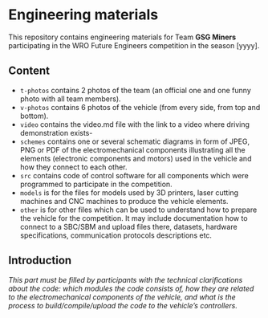 Engineering materials
====

This repository contains engineering materials for Team **GSG Miners** participating in the WRO Future Engineers competition in the season [yyyy].

## Content

* `t-photos` contains 2 photos of the team (an official one and one funny photo with all team members).
* `v-photos` contains 6 photos of the vehicle (from every side, from top and bottom).
* `video` contains the video.md file with the link to a video where driving demonstration exists-
* `schemes` contains one or several schematic diagrams in form of JPEG, PNG or PDF of the electromechanical components illustrating all the elements (electronic components and motors) used in the vehicle and how they connect to each other.
* `src` contains code of control software for all components which were programmed to participate in the competition.
* `models` is for the files for models used by 3D printers, laser cutting machines and CNC machines to produce the vehicle elements.
* `other` is for other files which can be used to understand how to prepare the vehicle for the competition. It may include documentation how to connect to a SBC/SBM and upload files there, datasets, hardware specifications, communication protocols descriptions etc. 

## Introduction

_This part must be filled by participants with the technical clarifications about the code: which modules the code consists of, how they are related to the electromechanical components of the vehicle, and what is the process to build/compile/upload the code to the vehicle’s controllers._
